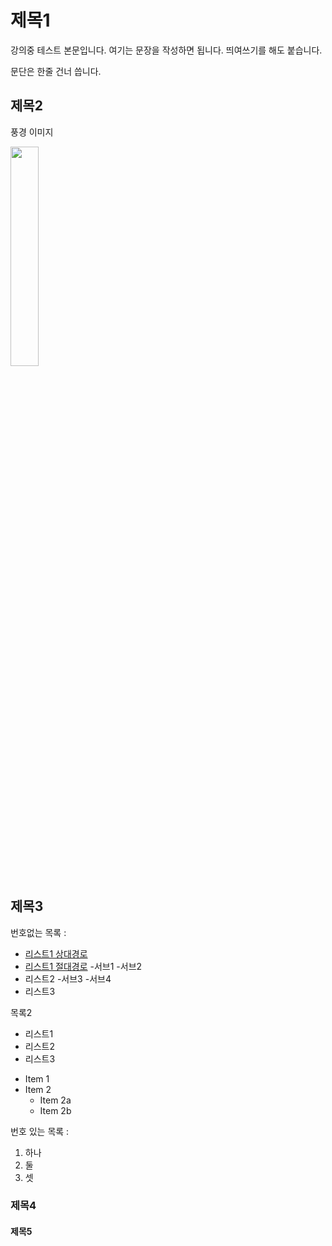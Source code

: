 # 제목1

강의중 테스트 본문입니다. 여기는 문장을 작성하면 됩니다.
띄여쓰기를 해도 붙습니다.

문단은 한줄 건너 씁니다.

## 제목2

풍경 이미지

<img
src="https://user-images.githubusercontent.com/84062333/117950310-05bc9c80-b34e-11eb-8012-4d6a036a869a.png
type=w647"
width="30%">



## 제목3

 번호없는 목록 :
  - [리스트1 상대경로](Secondfile.md)
  - [리스트1 절대경로](./Secondfile.md)
      -서브1
      -서브2
  - 리스트2
    -서브3
    -서브4
  - 리스트3

목록2
 + 리스트1
 + 리스트2
 + 리스트3

* Item 1
* Item 2
  * Item 2a
  * Item 2b
 
번호 있는 목록 : 
  1. 하나
  2. 둘
  3. 셋

### 제목4

#### 제목5
